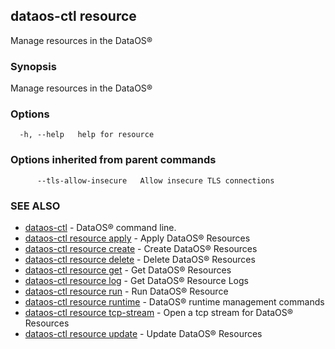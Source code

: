 ## dataos-ctl resource

Manage resources in the DataOS®

### Synopsis

Manage resources in the DataOS®

### Options

```
  -h, --help   help for resource
```

### Options inherited from parent commands

```
      --tls-allow-insecure   Allow insecure TLS connections
```

### SEE ALSO

* [dataos-ctl](dataos-ctl.md)	 - DataOS® command line.
* [dataos-ctl resource apply](dataos-ctl_resource_apply.md)	 - Apply DataOS® Resources
* [dataos-ctl resource create](dataos-ctl_resource_create.md)	 - Create DataOS® Resources
* [dataos-ctl resource delete](dataos-ctl_resource_delete.md)	 - Delete DataOS® Resources
* [dataos-ctl resource get](dataos-ctl_resource_get.md)	 - Get DataOS® Resources
* [dataos-ctl resource log](dataos-ctl_resource_log.md)	 - Get DataOS® Resource Logs
* [dataos-ctl resource run](dataos-ctl_resource_run.md)	 - Run DataOS® Resource
* [dataos-ctl resource runtime](dataos-ctl_resource_runtime.md)	 - DataOS® runtime management commands
* [dataos-ctl resource tcp-stream](dataos-ctl_resource_tcp-stream.md)	 - Open a tcp stream for DataOS® Resources
* [dataos-ctl resource update](dataos-ctl_resource_update.md)	 - Update DataOS® Resources

